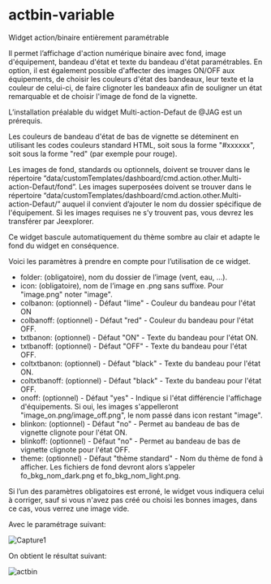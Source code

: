 # actbin-variable
Widget action/binaire entièrement paramétrable

Il permet l’affichage d'action numérique binaire avec fond, image d'équipement, bandeau d'état et texte du bandeau d'état paramétrables.
En option, il est également possible d'affecter des images ON/OFF aux équipements, de choisir les couleurs d'état des bandeaux, leur texte et la couleur de celui-ci, de faire clignoter les bandeaux afin de souligner un état remarquable et de choisir l'image de fond de la vignette.

L’installation préalable du widget Multi-action-Defaut de @JAG est un prérequis.

Les couleurs de bandeau d'état de bas de vignette se déteminent en utilisant les codes couleurs standard HTML, soit sous la forme "#xxxxxx", soit sous la forme "red" (par exemple pour rouge).

Les images de fond, standards ou optionnels, doivent se trouver dans le répertoire “data/customTemplates/dashboard/cmd.action.other.Multi-action-Defaut/fond”. Les images superposées doivent se trouver dans le répertoire “data/customTemplates/dashboard/cmd.action.other.Multi-action-Defaut/” auquel il convient d’ajouter le nom du dossier spécifique de l'équipement. 
Si les images requises ne s’y trouvent pas, vous devrez les transférer par Jeexplorer.

Ce widget bascule automatiquement du thème sombre au clair et adapte le fond du widget en conséquence.

Voici les paramètres à prendre en compte pour l’utilisation de ce widget.

* folder: (obligatoire), nom du dossier de l’image (vent, eau, …).
* icon: (obligatoire), nom de l’image en .png sans suffixe. Pour "image.png" noter "image".
* colbanon: (optionnel) - Défaut "lime" - Couleur du bandeau pour l'état ON
* colbanoff: (optionnel) - Défaut "red" - Couleur du bandeau pour l'état OFF.
* txtbanon: (optionnel) - Défaut "ON" - Texte du bandeau pour l'état ON.
* txtbanoff: (optionnel) - Défaut "OFF" - Texte du bandeau pour l'état OFF.
* coltxtbanon: (optionnel) - Défaut "black" - Texte du bandeau pour l'état ON.
* coltxtbanoff: (optionnel) - Défaut "black" - Texte du bandeau pour l'état OFF.
* onoff: (optionnel) - Défaut "yes" - Indique si l'état différencie l'affichage d'équipements. Si oui, les images s'appelleront "image_on.png/image_off.png", le nom passé dans icon restant "image".
* blinkon: (optionnel) - Défaut "no" - Permet au bandeau de bas de vignette clignote pour l'état ON.
* blinkoff: (optionnel) - Défaut "no" - Permet au bandeau de bas de vignette clignote pour l'état OFF.
* theme: (optionnel) - Défaut "thème standard" - Nom du thème de fond à afficher. Les fichiers de fond devront alors s’appeler fo_bkg_nom_dark.png et fo_bkg_nom_light.png.

Si l’un des paramètres obligatoires est erroné, le widget vous indiquera celui à corriger, sauf si vous n'avez pas créé ou choisi les bonnes images, dans ce cas, vous verrez une image vide.

Avec le paramétrage suivant:

![Capture1](https://user-images.githubusercontent.com/54777712/70723372-156b2800-1cf9-11ea-8e21-e2bca3f99e25.PNG)

On obtient le résultat suivant:

![actbin](https://user-images.githubusercontent.com/54777712/70778799-5e67be80-1d83-11ea-919f-374dc0e75c83.gif)
